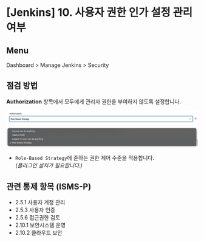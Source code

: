 # [Jenkins] 10. 사용자 권한 인가 설정 관리 여부

## Menu 
Dashboard > Manage Jenkins > Security

## 점검 방법 
**Authorization** 항목에서 모두에게 관리자 권한을 부여하지 않도록 설정합니다.

![Authorization](images/security-authorization.png)
![Authorization Options](images/security-authz-options.png)

- `Role-Based Strategy`에 준하는 권한 제어 수준을 적용합니다.  
_(플러그인 설치가 필요합니다.)_

## 관련 통제 항목 (ISMS-P)
- 2.5.1 사용자 계정 관리
- 2.5.3 사용자 인증
- 2.5.6 접근권한 검토
- 2.10.1 보안시스템 운영
- 2.10.2 클라우드 보안
